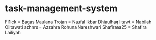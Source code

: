 # task-management-system
Fl1ick = Bagas Maulana
Trojan = Naufal Ikbar Dhiaulhaq
litawt = Nabilah Olitawati 
azhnrs = Azzahra Rohuna Nareshwari
Shafiraaa25 = Shafira Lailiyah

